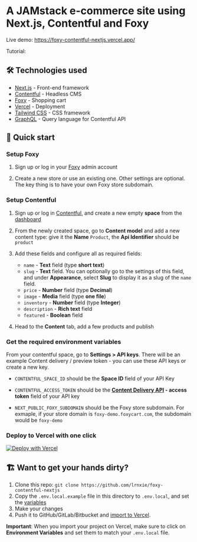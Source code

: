# A JAMstack e-commerce site using Next.js, Contentful and Foxy

Live demo: https://foxy-contentful-nextjs.vercel.app/

Tutorial:

## 🛠 Technologies used

- [Next.js](https://nextjs.org/) - Front-end framework
- [Contentful](https://www.contentful.com/) - Headless CMS
- [Foxy](https://foxy.io/) - Shopping cart
- [Vercel](https://vercel.com/) - Deployment
- [Tailwind CSS](https://tailwindcss.com/) - CSS framework
- [GraphQL](https://graphql.org/) - Query language for Contentful API

## 🚀 Quick start

### Setup Foxy

1. Sign up or log in your [Foxy](https://admin.foxycart.com/admin) admin account

2. Create a new store or use an existing one. Other settings are optional. The key thing is to have your own Foxy store subdomain.

### Setup Contentful

1. Sign up or log in [Contentful](https://be.contentful.com/login), and create a new empty **space** from the [dashboard](https://app.contentful.com/)

2. From the newly created space, go to **Content model** and add a new content type: give it the **Name** `Product`, the **Api Identifier** should be `product`

3. Add these fields and configure all as required fields:

   - `name` - **Text** field (type **short text**)
   - `slug` - **Text** field. You can optionally go to the settings of this field, and under **Appearance**, select **Slug** to display it as a slug of the `name` field.
   - `price` - **Number** field (type **Decimal**)
   - `image` - **Media** field (type **one file**)
   - `inventory` - **Number** field (type **Integer**)
   - `description` - **Rich text** field
   - `featured` - **Boolean** field

4. Head to the **Content** tab, add a few products and publish

### Get the required environment variables

From your contentful space, go to **Settings > API keys**. There will be an example Content delivery / preview token - you can use these API keys or create a new key.

- `CONTENTFUL_SPACE_ID` should be the **Space ID** field of your API Key

- `CONTENTFUL_ACCESS_TOKEN` should be the **[Content Delivery API](https://www.contentful.com/developers/docs/references/content-delivery-api/) - access token** field of your API key

- `NEXT_PUBLIC_FOXY_SUBDOMAIN` should be the Foxy store subdomain. For exmaple, if your store domain is `foxy-demo.foxycart.com`, the subdomain would be `foxy-demo`

### Deploy to Vercel with one click

[![Deploy with Vercel](https://vercel.com/button)](https://vercel.com/new/git/external?repository-url=https://github.com/lrnxie/foxy-contentful-nextjs.git&env=CONTENTFUL_SPACE_ID,CONTENTFUL_ACCESS_TOKEN,NEXT_PUBLIC_FOXY_SUBDOMAIN)

## 🏗 Want to get your hands dirty?

1. Clone this repo: `git clone https://github.com/lrnxie/foxy-contentful-nextjs`
2. Copy the `.env.local.example` file in this directory to `.env.local`, and set the [variables](#Get-the-required-environment-variables)
3. Make your changes
4. Push it to GitHub/GitLab/Bitbucket and [import to Vercel](https://vercel.com/new).

**Important**: When you import your project on Vercel, make sure to click on **Environment Variables** and set them to match your `.env.local` file.
